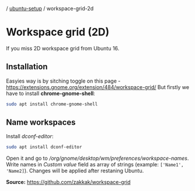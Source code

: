/ [ubuntu-setup](README.md) / workspace-grid-2d

# Workspace grid (2D)

If you miss 2D workspace grid from Ubuntu 16.

## Installation
Easyies way is by sitching toggle on this page - https://extensions.gnome.org/extension/484/workspace-grid/
But firstly we have to install **chrome-gnome-shell**:
```bash
sudo apt install chrome-gnome-shell
```

## Name workspaces
Install _dconf-editor_:
```bash
sudo apt install dconf-editor
```
Open it and go to _/org/gnome/desktop/wm/preferences/workspace-names_. Write names in _Custom value_ field as array of strings (example: `['Name1', 'Name2]`). Changes will be applied after restaning Ubuntu.

__Source:__ https://github.com/zakkak/workspace-grid